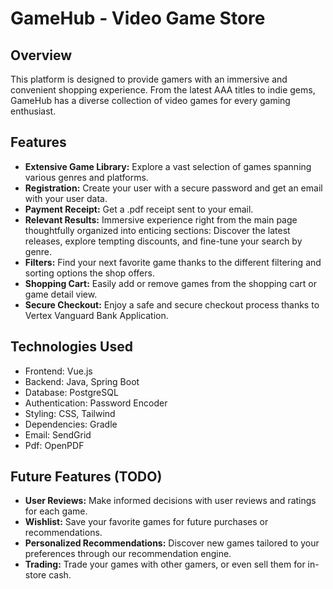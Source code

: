 # GameHub - Video Game Store

## Overview

This platform is designed to provide gamers with an immersive and convenient shopping experience. From the latest AAA titles to indie gems, GameHub has a diverse collection of video games for every gaming enthusiast.

## Features

- **Extensive Game Library:** Explore a vast selection of games spanning various genres and platforms.
- **Registration:** Create your user with a secure password and get an email with your user data.
- **Payment Receipt:** Get a .pdf receipt sent to your email.
- **Relevant Results:** Immersive experience right from the main page thoughtfully organized into enticing sections: Discover the latest releases, explore tempting discounts, and fine-tune your search by genre.
- **Filters:** Find your next favorite game thanks to the different filtering and sorting options the shop offers.
- **Shopping Cart:** Easily add or remove games from the shopping cart or game detail view.
- **Secure Checkout:** Enjoy a safe and secure checkout process thanks to Vertex Vanguard Bank Application.

## Technologies Used

- Frontend: Vue.js
- Backend: Java, Spring Boot
- Database: PostgreSQL
- Authentication: Password Encoder
- Styling: CSS, Tailwind
- Dependencies: Gradle
- Email: SendGrid
- Pdf: OpenPDF
  
## Future Features (TODO)

- **User Reviews:** Make informed decisions with user reviews and ratings for each game.
- **Wishlist:** Save your favorite games for future purchases or recommendations.
- **Personalized Recommendations:** Discover new games tailored to your preferences through our recommendation engine.
- **Trading:** Trade your games with other gamers, or even sell them for in-store cash.
